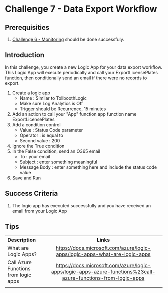 # Challenge 7 - Data Export Workflow

## Prerequisities

1. [Challenge 6 - Monitoring](./Monitoring.md) should be done successfuly.

## Introduction
In this challenge, you create a new Logic App for your data export workflow. This Logic App will execute periodically and call your ExportLicensePlates function, then conditionally send an email if there were no records to export.

1. Create a logic app
    * Name : Similar to TollboothLogic
    * Make sure Log Analytics is Off
    * Trigger should be Recurrence, 15 minutes
2. Add an action to call your &quot;App&quot; function app function name ExportLicensePlates
3. Add a condition control
    * Value : Status Code parameter
    * Operator : is equal to
    * Second value : 200
4. Ignore the True condition
5. In the False condition, send an O365 email
    * To : your email
    * Subject : enter something meaningful
    * Message Body : enter something here and include the status code value
6. Save and Run

## Success Criteria
1. The logic app has executed successfully and you have received an email from your Logic App

## Tips

|                                      |                                                                                                                 |
| ------------------------------------ | :-------------------------------------------------------------------------------------------------------------: |
| **Description**                      |                                                    **Links**                                                    |
| What are Logic Apps?                 |                  <https://docs.microsoft.com/azure/logic-apps/logic-apps-what-are-logic-apps>                   |
| Call Azure Functions from logic apps | <https://docs.microsoft.com/azure/logic-apps/logic-apps-azure-functions%23call-azure-functions-from-logic-apps> |
|                                      |                                                                                                                 |

